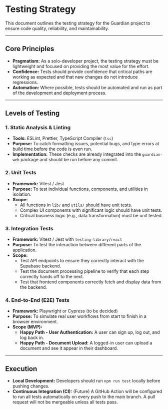 # Testing Strategy

This document outlines the testing strategy for the Guardian project to ensure code quality, reliability, and maintainability.

---

## Core Principles

- **Pragmatism:** As a solo-developer project, the testing strategy must be lightweight and focused on providing the most value for the effort.
- **Confidence:** Tests should provide confidence that critical paths are working as expected and that new changes do not introduce regressions.
- **Automation:** Where possible, tests should be automated and run as part of the development and deployment process.

---

## Levels of Testing

### 1. Static Analysis & Linting

- **Tools:** ESLint, Prettier, TypeScript Compiler (`tsc`)
- **Purpose:** To catch formatting issues, potential bugs, and type errors at build time before the code is even run.
- **Implementation:** These checks are already integrated into the `guardian-web` package and should be run before any commit.

### 2. Unit Tests

- **Framework:** Vitest / Jest
- **Purpose:** To test individual functions, components, and utilities in isolation.
- **Scope:**
    - All functions in `lib/` and `utils/` should have unit tests.
    - Complex UI components with significant logic should have unit tests.
    - Critical business logic (e.g., data transformation) must be unit tested.

### 3. Integration Tests

- **Framework:** Vitest / Jest with `testing-library/react`
- **Purpose:** To test the interaction between different parts of the application.
- **Scope:**
    - Test API endpoints to ensure they correctly interact with the Supabase backend.
    - Test the document processing pipeline to verify that each step correctly hands off to the next.
    - Test that frontend components correctly fetch and display data from the backend.

### 4. End-to-End (E2E) Tests

- **Framework:** Playwright or Cypress (to be decided)
- **Purpose:** To simulate real user workflows from start to finish in a browser environment.
- **Scope (MVP):**
    - **Happy Path - User Authentication:** A user can sign up, log out, and log back in.
    - **Happy Path - Document Upload:** A logged-in user can upload a document and see it appear in their dashboard.

---

## Execution

- **Local Development:** Developers should run `npm run test` locally before pushing changes.
- **Continuous Integration (CI):** (Future) A GitHub Action will be configured to run all tests automatically on every push to the main branch. A pull request will not be mergeable unless all tests pass.
